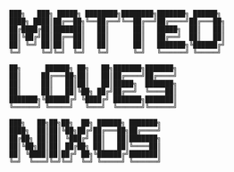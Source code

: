 ```asci
███╗   ███╗ █████╗ ████████╗████████╗███████╗ ██████╗ 
████╗ ████║██╔══██╗╚══██╔══╝╚══██╔══╝██╔════╝██╔═══██╗
██╔████╔██║███████║   ██║      ██║   █████╗  ██║   ██║
██║╚██╔╝██║██╔══██║   ██║      ██║   ██╔══╝  ██║   ██║
██║ ╚═╝ ██║██║  ██║   ██║      ██║   ███████╗╚██████╔╝
╚═╝     ╚═╝╚═╝  ╚═╝   ╚═╝      ╚═╝   ╚══════╝ ╚═════╝ 
```

```asci
██╗      ██████╗ ██╗   ██╗███████╗███████╗
██║     ██╔═══██╗██║   ██║██╔════╝██╔════╝
██║     ██║   ██║██║   ██║█████╗  ███████╗
██║     ██║   ██║╚██╗ ██╔╝██╔══╝  ╚════██║
███████╗╚██████╔╝ ╚████╔╝ ███████╗███████║
╚══════╝ ╚═════╝   ╚═══╝  ╚══════╝╚══════╝
```

```asci
███╗   ██╗██╗██╗  ██╗ ██████╗ ███████╗
████╗  ██║██║╚██╗██╔╝██╔═══██╗██╔════╝
██╔██╗ ██║██║ ╚███╔╝ ██║   ██║███████╗
██║╚██╗██║██║ ██╔██╗ ██║   ██║╚════██║
██║ ╚████║██║██╔╝ ██╗╚██████╔╝███████║
╚═╝  ╚═══╝╚═╝╚═╝  ╚═╝ ╚═════╝ ╚══════╝
```

<!---
Permafrozen/Permafrozen is a ✨ special ✨ repository because its `README.md` (this file) appears on your GitHub profile.
You can click the Preview link to take a look at your changes.
--->

